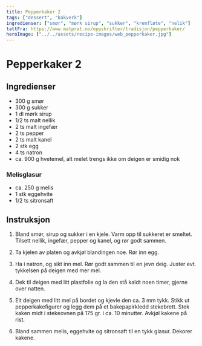 ```yaml
---
title: Pepperkaker 2
tags: ["dessert", "bakverk"]
ingredienser: ["smør", "mørk sirup", "sukker", "kremfløte", "nelik"]
tattFra: https://www.matprat.no/oppskrifter/tradisjon/pepperkaker/
heroImage: ["../../assets/recipe-images/web_pepperkaker.jpg"]
---
```


# Pepperkaker 2

## Ingredienser

- 300 g smør
- 300 g sukker
- 1 dl mørk sirup
- 1/2 ts malt nellik
- 2 ts malt ingefær
- 2 ts pepper
- 2 ts malt kanel
- 2 stk egg
- 4 ts natron
- ca. 900 g hvetemel, alt melet trengs ikke om deigen er smidig nok

### Melisglasur

- ca. 250 g melis
- 1 stk eggehvite
- 1/2 ts sitronsaft

## Instruksjon

1. Bland smør, sirup og sukker i en kjele. Varm opp til sukkeret er smeltet. Tilsett nellik, ingefær, pepper og kanel, og rør godt sammen.

2. Ta kjelen av platen og avkjøl blandingen noe. Rør inn egg.

3. Ha i natron, og sikt inn mel. Rør godt sammen til en jevn deig. Juster evt. tykkelsen på deigen med mer mel.

4. Dek til deigen med litt plastfolie og la den stå kaldt noen timer, gjerne over natten.

5. Elt deigen med litt mel på bordet og kjevle den ca. 3 mm tykk. Stikk ut pepperkakefigurer og legg dem på et bakepapirkledd stekebrett. Stek kaken midt i stekeovnen på 175 gr. i ca. 10 minutter. Avkjøl kakene på rist.

6. Bland sammen melis, eggehvite og sitronsaft til en tykk glasur. Dekorer kakene.

